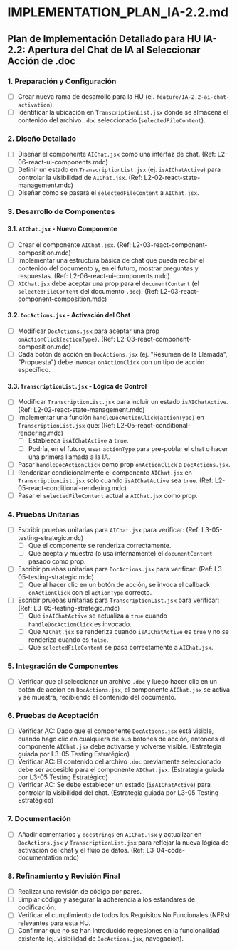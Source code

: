 # IMPLEMENTATION_PLAN_IA-2.2.md

## Plan de Implementación Detallado para HU IA-2.2: Apertura del Chat de IA al Seleccionar Acción de .doc

### 1. Preparación y Configuración

- [ ] Crear nueva rama de desarrollo para la HU (ej. `feature/IA-2.2-ai-chat-activation`).
- [ ] Identificar la ubicación en `TranscriptionList.jsx` donde se almacena el contenido del archivo `.doc` seleccionado (`selectedFileContent`).

### 2. Diseño Detallado

- [ ] Diseñar el componente `AIChat.jsx` como una interfaz de chat. (Ref: L2-06-react-ui-components.mdc)
- [ ] Definir un estado en `TranscriptionList.jsx` (ej. `isAIChatActive`) para controlar la visibilidad de `AIChat.jsx`. (Ref: L2-02-react-state-management.mdc)
- [ ] Diseñar cómo se pasará el `selectedFileContent` a `AIChat.jsx`.

### 3. Desarrollo de Componentes

#### 3.1. `AIChat.jsx` - Nuevo Componente

- [ ] Crear el componente `AIChat.jsx`. (Ref: L2-03-react-component-composition.mdc)
- [ ] Implementar una estructura básica de chat que pueda recibir el contenido del documento y, en el futuro, mostrar preguntas y respuestas. (Ref: L2-06-react-ui-components.mdc)
- [ ] `AIChat.jsx` debe aceptar una prop para el `documentContent` (el `selectedFileContent` del documento `.doc`). (Ref: L2-03-react-component-composition.mdc)

#### 3.2. `DocActions.jsx` - Activación del Chat

- [ ] Modificar `DocActions.jsx` para aceptar una prop `onActionClick(actionType)`. (Ref: L2-03-react-component-composition.mdc)
- [ ] Cada botón de acción en `DocActions.jsx` (ej. "Resumen de la Llamada", "Propuesta") debe invocar `onActionClick` con un tipo de acción específico.

#### 3.3. `TranscriptionList.jsx` - Lógica de Control

- [ ] Modificar `TranscriptionList.jsx` para incluir un estado `isAIChatActive`. (Ref: L2-02-react-state-management.mdc)
- [ ] Implementar una función `handleDocActionClick(actionType)` en `TranscriptionList.jsx` que: (Ref: L2-05-react-conditional-rendering.mdc)
    - [ ] Establezca `isAIChatActive` a `true`.
    - [ ] Podría, en el futuro, usar `actionType` para pre-poblar el chat o hacer una primera llamada a la IA.
- [ ] Pasar `handleDocActionClick` como prop `onActionClick` a `DocActions.jsx`.
- [ ] Renderizar condicionalmente el componente `AIChat.jsx` en `TranscriptionList.jsx` solo cuando `isAIChatActive` sea `true`. (Ref: L2-05-react-conditional-rendering.mdc)
- [ ] Pasar el `selectedFileContent` actual a `AIChat.jsx` como prop.

### 4. Pruebas Unitarias

- [ ] Escribir pruebas unitarias para `AIChat.jsx` para verificar: (Ref: L3-05-testing-strategic.mdc)
    - [ ] Que el componente se renderiza correctamente.
    - [ ] Que acepta y muestra (o usa internamente) el `documentContent` pasado como prop.
- [ ] Escribir pruebas unitarias para `DocActions.jsx` para verificar: (Ref: L3-05-testing-strategic.mdc)
    - [ ] Que al hacer clic en un botón de acción, se invoca el callback `onActionClick` con el `actionType` correcto.
- [ ] Escribir pruebas unitarias para `TranscriptionList.jsx` para verificar: (Ref: L3-05-testing-strategic.mdc)
    - [ ] Que `isAIChatActive` se actualiza a `true` cuando `handleDocActionClick` es invocado.
    - [ ] Que `AIChat.jsx` se renderiza cuando `isAIChatActive` es `true` y no se renderiza cuando es `false`.
    - [ ] Que `selectedFileContent` se pasa correctamente a `AIChat.jsx`.

### 5. Integración de Componentes

- [ ] Verificar que al seleccionar un archivo `.doc` y luego hacer clic en un botón de acción en `DocActions.jsx`, el componente `AIChat.jsx` se activa y se muestra, recibiendo el contenido del documento.

### 6. Pruebas de Aceptación

- [ ] Verificar AC: Dado que el componente `DocActions.jsx` está visible, cuando hago clic en cualquiera de sus botones de acción, entonces el componente `AIChat.jsx` debe activarse y volverse visible. (Estrategia guiada por L3-05 Testing Estratégico)
- [ ] Verificar AC: El contenido del archivo `.doc` previamente seleccionado debe ser accesible para el componente `AIChat.jsx`. (Estrategia guiada por L3-05 Testing Estratégico)
- [ ] Verificar AC: Se debe establecer un estado (`isAIChatActive`) para controlar la visibilidad del chat. (Estrategia guiada por L3-05 Testing Estratégico)

### 7. Documentación

- [ ] Añadir comentarios y `docstrings` en `AIChat.jsx` y actualizar en `DocActions.jsx` y `TranscriptionList.jsx` para reflejar la nueva lógica de activación del chat y el flujo de datos. (Ref: L3-04-code-documentation.mdc)

### 8. Refinamiento y Revisión Final

- [ ] Realizar una revisión de código por pares.
- [ ] Limpiar código y asegurar la adherencia a los estándares de codificación.
- [ ] Verificar el cumplimiento de todos los Requisitos No Funcionales (NFRs) relevantes para esta HU.
- [ ] Confirmar que no se han introducido regresiones en la funcionalidad existente (ej. visibilidad de `DocActions.jsx`, navegación).
